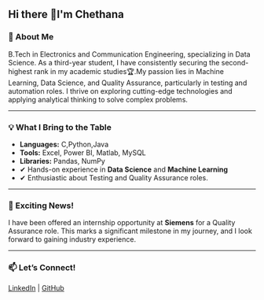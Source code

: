 ## Hi there 👋I'm Chethana

<!--
**chethana158/chethana158** is a ✨ _special_ ✨ repository because its `README.md` (this file) appears on your GitHub profile.

Here are some ideas to get you started:

- 🔭 I’m currently working on ...
- 🌱 I’m currently learning ...
- 👯 I’m looking to collaborate on ...
- 🤔 I’m looking for help with ...
- 💬 Ask me about ...
- 📫 How to reach me: ...
- 😄 Pronouns: ...
- ⚡ Fun fact: ...
-->

### 📌 About Me

B.Tech in Electronics and Communication Engineering, specializing in Data Science. As a third-year student, I have consistently securing the second-highest rank in my academic studies🏆.My passion lies in Machine Learning, Data Science, and Quality Assurance, particularly in testing and automation roles. I thrive on exploring cutting-edge technologies and applying analytical thinking to solve complex problems.

---
### 💡 What I Bring to the Table

- **Languages:** C,Python,Java  
- **Tools:** Excel, Power BI, Matlab, MySQL  
- **Libraries:** Pandas, NumPy  
- ✔ Hands-on experience in **Data Science** and **Machine Learning**  
- ✔ Enthusiastic about Testing and Quality Assurance roles.  

---
### 🚀 Exciting News!

I have been offered an internship opportunity at **Siemens** for a Quality Assurance role. This marks a significant milestone in my journey, and I look forward to gaining industry experience.

---
### 📫 Let’s Connect!
[LinkedIn](https://www.linkedin.com/in/chethana-reddy-thannamala-17129b249/) | [GitHub](https://github.com/chethana158)
